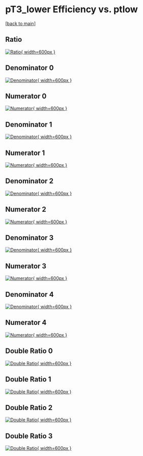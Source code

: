 # pT3_lower Efficiency vs. ptlow

[[back to main](./)]



## Ratio

[![Ratio](../mtv/var/pT3_lower_base_13_1_eff_ptlow.png){ width=600px }](../mtv/var/pT3_lower_base_13_1_eff_ptlow.pdf)

## Denominator 0

[![Denominator](../mtv/den/pT3_lower_base_13_1_eff_ptlow_den0.png){ width=600px }](../mtv/den/pT3_lower_base_13_1_eff_ptlow_den0.pdf)

## Numerator 0

[![Numerator](../mtv/num/pT3_lower_base_13_1_eff_ptlow_num0.png){ width=600px }](../mtv/num/pT3_lower_base_13_1_eff_ptlow_num0.pdf)

## Denominator 1

[![Denominator](../mtv/den/pT3_lower_base_13_1_eff_ptlow_den1.png){ width=600px }](../mtv/den/pT3_lower_base_13_1_eff_ptlow_den1.pdf)

## Numerator 1

[![Numerator](../mtv/num/pT3_lower_base_13_1_eff_ptlow_num1.png){ width=600px }](../mtv/num/pT3_lower_base_13_1_eff_ptlow_num1.pdf)

## Denominator 2

[![Denominator](../mtv/den/pT3_lower_base_13_1_eff_ptlow_den2.png){ width=600px }](../mtv/den/pT3_lower_base_13_1_eff_ptlow_den2.pdf)

## Numerator 2

[![Numerator](../mtv/num/pT3_lower_base_13_1_eff_ptlow_num2.png){ width=600px }](../mtv/num/pT3_lower_base_13_1_eff_ptlow_num2.pdf)

## Denominator 3

[![Denominator](../mtv/den/pT3_lower_base_13_1_eff_ptlow_den3.png){ width=600px }](../mtv/den/pT3_lower_base_13_1_eff_ptlow_den3.pdf)

## Numerator 3

[![Numerator](../mtv/num/pT3_lower_base_13_1_eff_ptlow_num3.png){ width=600px }](../mtv/num/pT3_lower_base_13_1_eff_ptlow_num3.pdf)

## Denominator 4

[![Denominator](../mtv/den/pT3_lower_base_13_1_eff_ptlow_den4.png){ width=600px }](../mtv/den/pT3_lower_base_13_1_eff_ptlow_den4.pdf)

## Numerator 4

[![Numerator](../mtv/num/pT3_lower_base_13_1_eff_ptlow_num4.png){ width=600px }](../mtv/num/pT3_lower_base_13_1_eff_ptlow_num4.pdf)

## Double Ratio 0

[![Double Ratio](../mtv/ratio/pT3_lower_base_13_1_eff_ptlow_ratio0.png){ width=600px }](../mtv/ratio/pT3_lower_base_13_1_eff_ptlow_ratio0.pdf)

## Double Ratio 1

[![Double Ratio](../mtv/ratio/pT3_lower_base_13_1_eff_ptlow_ratio1.png){ width=600px }](../mtv/ratio/pT3_lower_base_13_1_eff_ptlow_ratio1.pdf)

## Double Ratio 2

[![Double Ratio](../mtv/ratio/pT3_lower_base_13_1_eff_ptlow_ratio2.png){ width=600px }](../mtv/ratio/pT3_lower_base_13_1_eff_ptlow_ratio2.pdf)

## Double Ratio 3

[![Double Ratio](../mtv/ratio/pT3_lower_base_13_1_eff_ptlow_ratio3.png){ width=600px }](../mtv/ratio/pT3_lower_base_13_1_eff_ptlow_ratio3.pdf)

